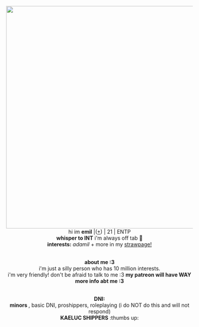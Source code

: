 <p align="center">
    <img width="600" src="https://i.pinimg.com/564x/6d/a9/58/6da958d8be3ba61ffbea7b447f302313.jpg"
<p align="center">
</br>hi im <b>emil</b> |(<a href=https://en.pronouns.page/@Adamilcake>+</a>) | 21 | ENTP
<br><b>whisper to INT</b> i'm always off tab 🍎
<br><b>interests:</b> <i>adamil</i> + more in my  <a href=https://adamilcake.straw.page/>strawpage!</a>
<p align="center">
    <br><b>about me :3 </b>
 <br> i'm just a silly person who has 10 million interests. <br>i'm very friendly! don't be afraid to talk to me :3 <b> my patreon will have WAY more info abt me :3 </b>
<p align="center">
    <br><b>DNI:</b>
 <br><b> minors </b>, basic DNI, proshippers, roleplaying (i do NOT do this and will not respond) <br><b>KAELUC SHIPPERS</b> :thumbs up:

